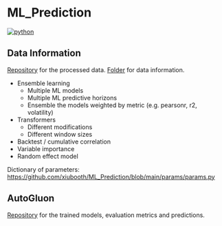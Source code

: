 # ML_Prediction
<p align="left">
    <a href="https://www.python.org/">
        <img src="https://img.shields.io/badge/python-v3-brightgreen.svg"
            alt="python"></a> &nbsp;
</p>

## Data Information
<a href="https://drive.google.com/drive/folders/1POBAD1JIJ7Ab1oI9FXQfJKs8XegPJAXx?usp=sharing" target="_blank">Repository</a> for the processed data. <a href="https://drive.google.com/drive/folders/191fLnoGSo8cmf8NajE7j8oci6gmWoJ5P?usp=sharing" target="_blank">Folder</a> for data information.

- Ensemble learning
  - Multiple ML models
  - Multiple ML predictive horizons 
  - Ensemble the models weighted by metric (e.g. pearsonr, r2, volatility)
- Transformers 
  - Different modifications
  - Different window sizes
- Backtest / cumulative correlation
- Variable importance
- Random effect model


Dictionary of parameters: https://github.com/xiubooth/ML_Prediction/blob/main/params/params.py

## AutoGluon
<a href="https://drive.google.com/drive/folders/1FwhAPcm-WGfaGBCA_0WJiNgRayQ5eMd3?usp=sharing" target="_blank">Repository</a> for the trained models, evaluation metrics and predictions. 
